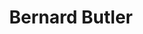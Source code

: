 ---
title: "Bernard Butler"
summary: "Bernard Joseph Butler is an English musician, songwriter and record producer. He has been hailed by some critics as the greatest guitarist of his generation; BBC journalist Mark Savage called him \"one of Britain's most original and influential guitarists\". He was voted the 24th greatest guitarist of the last 30 years in a national 2010 BBC poll and is often seen performing with a 1961 cherry red Gibson ES-355 TD SV with a Bigsby vibrato tailpiece."
slug: "bernard-butler"
image: "bernard-butler.jpg"
apple_music_artist_url: "https://music.apple.com/gb/artist/bernard-butler/893681"
wikipedia_url: "https://en.wikipedia.org/wiki/Bernard_Butler"
---